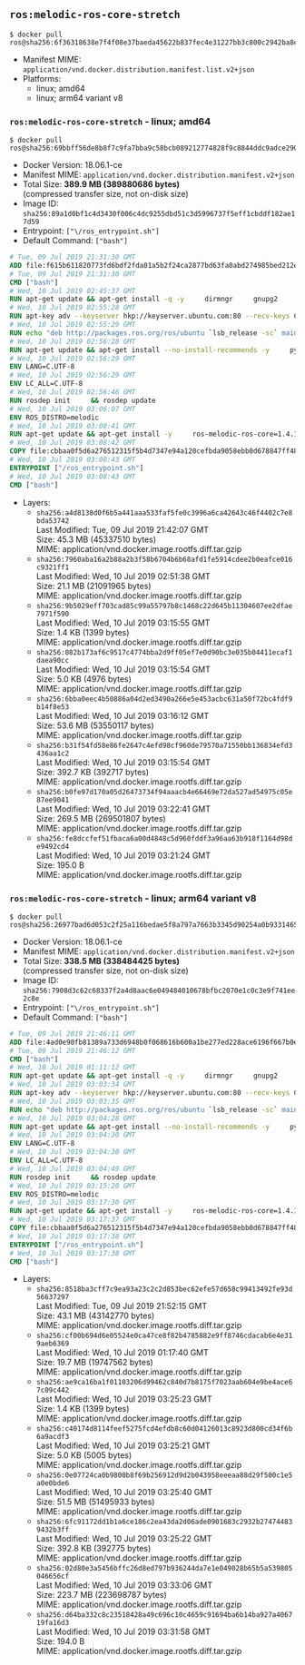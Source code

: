 ## `ros:melodic-ros-core-stretch`

```console
$ docker pull ros@sha256:6f36318638e7f4f08e37baeda45622b837fec4e31227bb3c800c2942ba8e4bd6
```

-	Manifest MIME: `application/vnd.docker.distribution.manifest.list.v2+json`
-	Platforms:
	-	linux; amd64
	-	linux; arm64 variant v8

### `ros:melodic-ros-core-stretch` - linux; amd64

```console
$ docker pull ros@sha256:69bbff56de8b8f7c9fa7bba9c58bcb089212774828f9c8844ddc9adce290cbfd
```

-	Docker Version: 18.06.1-ce
-	Manifest MIME: `application/vnd.docker.distribution.manifest.v2+json`
-	Total Size: **389.9 MB (389880686 bytes)**  
	(compressed transfer size, not on-disk size)
-	Image ID: `sha256:89a1d0bf1c4d3430f006c4dc9255dbd51c3d5996737f5eff1cbddf182ae17d59`
-	Entrypoint: `["\/ros_entrypoint.sh"]`
-	Default Command: `["bash"]`

```dockerfile
# Tue, 09 Jul 2019 21:31:30 GMT
ADD file:f615b611820773fd6bdf2fda01a5b2f24ca2877bd63fa0abd274985bed212e67 in / 
# Tue, 09 Jul 2019 21:31:30 GMT
CMD ["bash"]
# Wed, 10 Jul 2019 02:45:37 GMT
RUN apt-get update && apt-get install -q -y     dirmngr     gnupg2     lsb-release     && rm -rf /var/lib/apt/lists/*
# Wed, 10 Jul 2019 02:55:28 GMT
RUN apt-key adv --keyserver hkp://keyserver.ubuntu.com:80 --recv-keys C1CF6E31E6BADE8868B172B4F42ED6FBAB17C654
# Wed, 10 Jul 2019 02:55:29 GMT
RUN echo "deb http://packages.ros.org/ros/ubuntu `lsb_release -sc` main" > /etc/apt/sources.list.d/ros-latest.list
# Wed, 10 Jul 2019 02:56:28 GMT
RUN apt-get update && apt-get install --no-install-recommends -y     python-rosdep     python-rosinstall     python-vcstools     && rm -rf /var/lib/apt/lists/*
# Wed, 10 Jul 2019 02:56:29 GMT
ENV LANG=C.UTF-8
# Wed, 10 Jul 2019 02:56:29 GMT
ENV LC_ALL=C.UTF-8
# Wed, 10 Jul 2019 02:56:46 GMT
RUN rosdep init     && rosdep update
# Wed, 10 Jul 2019 03:06:07 GMT
ENV ROS_DISTRO=melodic
# Wed, 10 Jul 2019 03:08:41 GMT
RUN apt-get update && apt-get install -y     ros-melodic-ros-core=1.4.1-0*     && rm -rf /var/lib/apt/lists/*
# Wed, 10 Jul 2019 03:08:42 GMT
COPY file:cbbaa0f5d6a276512315f5b4d7347e94a120cefbda9058ebb0d678847ff4837f in / 
# Wed, 10 Jul 2019 03:08:43 GMT
ENTRYPOINT ["/ros_entrypoint.sh"]
# Wed, 10 Jul 2019 03:08:43 GMT
CMD ["bash"]
```

-	Layers:
	-	`sha256:a4d8138d0f6b5a441aaa533faf5fe0c3996a6ca42643c46f4402c7e8bda53742`  
		Last Modified: Tue, 09 Jul 2019 21:42:07 GMT  
		Size: 45.3 MB (45337510 bytes)  
		MIME: application/vnd.docker.image.rootfs.diff.tar.gzip
	-	`sha256:7960aba16a2b88a2b3f58b6704b6b68afd1fe5914cdee2b0eafce016c9321ff1`  
		Last Modified: Wed, 10 Jul 2019 02:51:38 GMT  
		Size: 21.1 MB (21091965 bytes)  
		MIME: application/vnd.docker.image.rootfs.diff.tar.gzip
	-	`sha256:9b5029eff703cad85c99a55797b8c1468c22d645b11304607ee2dfae7971f590`  
		Last Modified: Wed, 10 Jul 2019 03:15:55 GMT  
		Size: 1.4 KB (1399 bytes)  
		MIME: application/vnd.docker.image.rootfs.diff.tar.gzip
	-	`sha256:082b173af6c9517c4774bba2d9ff05ef7e0d90bc3e035b04411ecaf1daea90cc`  
		Last Modified: Wed, 10 Jul 2019 03:15:54 GMT  
		Size: 5.0 KB (4976 bytes)  
		MIME: application/vnd.docker.image.rootfs.diff.tar.gzip
	-	`sha256:6bba0eec4b50886a04d2ed3490a266e5e453acbc631a50f72bc4fdf9b14f8e53`  
		Last Modified: Wed, 10 Jul 2019 03:16:12 GMT  
		Size: 53.6 MB (53550117 bytes)  
		MIME: application/vnd.docker.image.rootfs.diff.tar.gzip
	-	`sha256:b31f54fd58e86fe2647c4efd98cf960de79570a71550bb136834efd3436aa1c2`  
		Last Modified: Wed, 10 Jul 2019 03:15:54 GMT  
		Size: 392.7 KB (392717 bytes)  
		MIME: application/vnd.docker.image.rootfs.diff.tar.gzip
	-	`sha256:b0fe97d170a05d26473734f94aaacb4e66469e72da527ad54975c05e87ee9041`  
		Last Modified: Wed, 10 Jul 2019 03:22:41 GMT  
		Size: 269.5 MB (269501807 bytes)  
		MIME: application/vnd.docker.image.rootfs.diff.tar.gzip
	-	`sha256:fe8dccfef51fbaca6a00d4848c5d960fddf3a96aa63b918f1164d98de9492cd4`  
		Last Modified: Wed, 10 Jul 2019 03:21:24 GMT  
		Size: 195.0 B  
		MIME: application/vnd.docker.image.rootfs.diff.tar.gzip

### `ros:melodic-ros-core-stretch` - linux; arm64 variant v8

```console
$ docker pull ros@sha256:26977bad6d053c2f25a116bedae5f8a797a7663b3345d90254a0b9331465105a
```

-	Docker Version: 18.06.1-ce
-	Manifest MIME: `application/vnd.docker.distribution.manifest.v2+json`
-	Total Size: **338.5 MB (338484425 bytes)**  
	(compressed transfer size, not on-disk size)
-	Image ID: `sha256:7908d3c62c68337f2a4d8aac6e049484010678bfbc2070e1c0c3e9f741ee2c8e`
-	Entrypoint: `["\/ros_entrypoint.sh"]`
-	Default Command: `["bash"]`

```dockerfile
# Tue, 09 Jul 2019 21:46:11 GMT
ADD file:4ad0e90fb81389a733d6948b0f068616b600a1be277ed228ace6196f667b0ead in / 
# Tue, 09 Jul 2019 21:46:12 GMT
CMD ["bash"]
# Wed, 10 Jul 2019 01:11:12 GMT
RUN apt-get update && apt-get install -q -y     dirmngr     gnupg2     lsb-release     && rm -rf /var/lib/apt/lists/*
# Wed, 10 Jul 2019 03:03:34 GMT
RUN apt-key adv --keyserver hkp://keyserver.ubuntu.com:80 --recv-keys C1CF6E31E6BADE8868B172B4F42ED6FBAB17C654
# Wed, 10 Jul 2019 03:03:35 GMT
RUN echo "deb http://packages.ros.org/ros/ubuntu `lsb_release -sc` main" > /etc/apt/sources.list.d/ros-latest.list
# Wed, 10 Jul 2019 03:04:28 GMT
RUN apt-get update && apt-get install --no-install-recommends -y     python-rosdep     python-rosinstall     python-vcstools     && rm -rf /var/lib/apt/lists/*
# Wed, 10 Jul 2019 03:04:30 GMT
ENV LANG=C.UTF-8
# Wed, 10 Jul 2019 03:04:30 GMT
ENV LC_ALL=C.UTF-8
# Wed, 10 Jul 2019 03:04:49 GMT
RUN rosdep init     && rosdep update
# Wed, 10 Jul 2019 03:15:20 GMT
ENV ROS_DISTRO=melodic
# Wed, 10 Jul 2019 03:17:30 GMT
RUN apt-get update && apt-get install -y     ros-melodic-ros-core=1.4.1-0*     && rm -rf /var/lib/apt/lists/*
# Wed, 10 Jul 2019 03:17:37 GMT
COPY file:cbbaa0f5d6a276512315f5b4d7347e94a120cefbda9058ebb0d678847ff4837f in / 
# Wed, 10 Jul 2019 03:17:38 GMT
ENTRYPOINT ["/ros_entrypoint.sh"]
# Wed, 10 Jul 2019 03:17:38 GMT
CMD ["bash"]
```

-	Layers:
	-	`sha256:8518ba3cff7c9ea93a23c2c2d853bec62efe57d658c99413492fe93d56637297`  
		Last Modified: Tue, 09 Jul 2019 21:52:15 GMT  
		Size: 43.1 MB (43142770 bytes)  
		MIME: application/vnd.docker.image.rootfs.diff.tar.gzip
	-	`sha256:cf00b694d6e05524e0ca47ce8f82b4785882e9ff8746cdacab6e4e319aeb6369`  
		Last Modified: Wed, 10 Jul 2019 01:17:40 GMT  
		Size: 19.7 MB (19747562 bytes)  
		MIME: application/vnd.docker.image.rootfs.diff.tar.gzip
	-	`sha256:ae9ca16ba1f01103206d99462c840d7b8175f7023aab604e9be4ace67c09c442`  
		Last Modified: Wed, 10 Jul 2019 03:25:23 GMT  
		Size: 1.4 KB (1399 bytes)  
		MIME: application/vnd.docker.image.rootfs.diff.tar.gzip
	-	`sha256:c40174d8114feef5275fcd4efdb8c60d04126013c8923d800cd34f6b6a9acdf3`  
		Last Modified: Wed, 10 Jul 2019 03:25:21 GMT  
		Size: 5.0 KB (5005 bytes)  
		MIME: application/vnd.docker.image.rootfs.diff.tar.gzip
	-	`sha256:0e07724ca0b9800b8f69b256912d9d2b043958eeeaa88d29f500c1e5a0e0bde6`  
		Last Modified: Wed, 10 Jul 2019 03:25:40 GMT  
		Size: 51.5 MB (51495933 bytes)  
		MIME: application/vnd.docker.image.rootfs.diff.tar.gzip
	-	`sha256:6fc91172dd1b1a6ce186c2ea43da2d06ade0901683c2932b274744839432b3ff`  
		Last Modified: Wed, 10 Jul 2019 03:25:22 GMT  
		Size: 392.8 KB (392775 bytes)  
		MIME: application/vnd.docker.image.rootfs.diff.tar.gzip
	-	`sha256:02d80e3a5456bffc26d8ed797b936244da7e1e049028b65b5a539805046656cf`  
		Last Modified: Wed, 10 Jul 2019 03:33:06 GMT  
		Size: 223.7 MB (223698787 bytes)  
		MIME: application/vnd.docker.image.rootfs.diff.tar.gzip
	-	`sha256:d64ba332c8c23518428a49c696c10c4659c91694ba6b14ba927a406719fa16d3`  
		Last Modified: Wed, 10 Jul 2019 03:31:58 GMT  
		Size: 194.0 B  
		MIME: application/vnd.docker.image.rootfs.diff.tar.gzip
